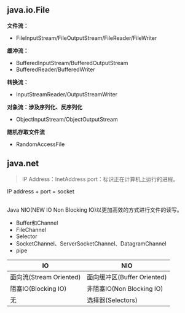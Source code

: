 ## java.io.File
**文件流：**
- FileInputStream/FileOutputStream/FileReader/FileWriter

**缓冲流：**
- BufferedInputStream/BufferedOutputStream
- BufferedReader/BufferedWriter

**转换流：**
- InputStreamReader/OutputStreamWriter

**对象流：涉及序列化、反序列化**
- ObjectInputStream/ObjectOutputStream

**随机存取文件流**
- RandomAccessFile


## java.net
> IP Address：InetAddress
> port：标识正在计算机上运行的进程。

IP address + port = socket

## 
Java NIO(NEW IO Non Blocking IO)以更加高效的方式进行文件的读写。
- Buffer和Channel
- FileChannel
- Selector
- SocketChannel、ServerSocketChannel、DatagramChannel
- pipe

IO | NIO|
----|----|
面向流(Stream Oriented) |面向缓冲区(Buffer Oriented) |
阻塞IO(Blocking IO) | 非阻塞IO(Non Blocking IO) |
无  |  选择器(Selectors)
